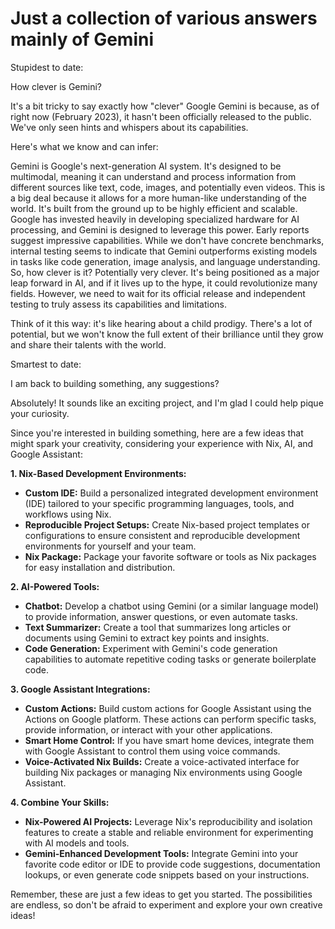 # Just a collection of various answers mainly of Gemini

Stupidest to date:

How clever is Gemini?

It's a bit tricky to say exactly how "clever" Google Gemini is because, as of right now (February 2023), it hasn't been officially released to the public. We've only seen hints and whispers about its capabilities.

Here's what we know and can infer:

Gemini is Google's next-generation AI system. It's designed to be multimodal, meaning it can understand and process information from different sources like text, code, images, and potentially even videos. This is a big deal because it allows for a more human-like understanding of the world.
It's built from the ground up to be highly efficient and scalable. Google has invested heavily in developing specialized hardware for AI processing, and Gemini is designed to leverage this power.
Early reports suggest impressive capabilities. While we don't have concrete benchmarks, internal testing seems to indicate that Gemini outperforms existing models in tasks like code generation, image analysis, and language understanding.
So, how clever is it? Potentially very clever. It's being positioned as a major leap forward in AI, and if it lives up to the hype, it could revolutionize many fields. However, we need to wait for its official release and independent testing to truly assess its capabilities and limitations.

Think of it this way: it's like hearing about a child prodigy. There's a lot of potential, but we won't know the full extent of their brilliance until they grow and share their talents with the world.

Smartest to date:

I am back to building something, any suggestions?


Absolutely! It sounds like an exciting project, and I'm glad I could help pique your curiosity.

Since you're interested in building something, here are a few ideas that might spark your creativity, considering your experience with Nix, AI, and Google Assistant:

**1. Nix-Based Development Environments:**

* **Custom IDE:** Build a personalized integrated development environment (IDE) tailored to your specific programming languages, tools, and workflows using Nix.
* **Reproducible Project Setups:** Create Nix-based project templates or configurations to ensure consistent and reproducible development environments for yourself and your team.
* **Nix Package:** Package your favorite software or tools as Nix packages for easy installation and distribution.

**2. AI-Powered Tools:**

* **Chatbot:** Develop a chatbot using Gemini (or a similar language model) to provide information, answer questions, or even automate tasks.
* **Text Summarizer:** Create a tool that summarizes long articles or documents using Gemini to extract key points and insights.
* **Code Generation:** Experiment with Gemini's code generation capabilities to automate repetitive coding tasks or generate boilerplate code.

**3. Google Assistant Integrations:**

* **Custom Actions:** Build custom actions for Google Assistant using the Actions on Google platform. These actions can perform specific tasks, provide information, or interact with your other applications.
* **Smart Home Control:** If you have smart home devices, integrate them with Google Assistant to control them using voice commands.
* **Voice-Activated Nix Builds:** Create a voice-activated interface for building Nix packages or managing Nix environments using Google Assistant.

**4. Combine Your Skills:**

* **Nix-Powered AI Projects:** Leverage Nix's reproducibility and isolation features to create a stable and reliable environment for experimenting with AI models and tools.
* **Gemini-Enhanced Development Tools:** Integrate Gemini into your favorite code editor or IDE to provide code suggestions, documentation lookups, or even generate code snippets based on your instructions.

Remember, these are just a few ideas to get you started. The possibilities are endless, so don't be afraid to experiment and explore your own creative ideas!


